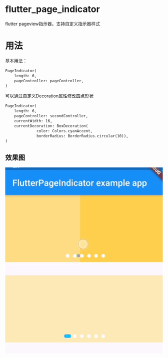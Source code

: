 # flutter_page_indicator

flutter pageview指示器。支持自定义指示器样式

# 用法
基本用法：
```
PageIndicator(
    length: 6,
    pageController: pageController,
)
```
可以通过自定义Decoration属性修改圆点形状
```
PageIndicator(
    length: 6,
    pageController: secondController,
    currentWidth: 16,
    currentDecoration: BoxDecoration(
              color: Colors.cyanAccent,
              borderRadius: BorderRadius.circular(10)),
)
```

## 效果图

![运行效果](https://github.com/Zhengyi66/flutter_page_indicator/blob/master/screenshot/page.gif)
